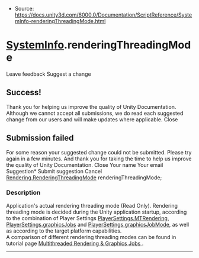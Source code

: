 * Source: https://docs.unity3d.com/6000.0/Documentation/ScriptReference/SystemInfo-renderingThreadingMode.html

#  [SystemInfo](https://docs.unity3d.com/6000.0/Documentation/ScriptReference/SystemInfo.html).renderingThreadingMode
Leave feedback
Suggest a change
## Success!
Thank you for helping us improve the quality of Unity Documentation. Although we cannot accept all submissions, we do read each suggested change from our users and will make updates where applicable.
Close
## Submission failed
For some reason your suggested change could not be submitted. Please <a>try again</a> in a few minutes. And thank you for taking the time to help us improve the quality of Unity Documentation.
Close
Your name Your email Suggestion* Submit suggestion
Cancel
[Rendering.RenderingThreadingMode](https://docs.unity3d.com/6000.0/Documentation/ScriptReference/Rendering.RenderingThreadingMode.html) renderingThreadingMode; 
### Description
Application's actual rendering threading mode (Read Only).
Rendering threading mode is decided during the Unity application startup, according to the combination of Player Settings [PlayerSettings.MTRendering](https://docs.unity3d.com/6000.0/Documentation/ScriptReference/PlayerSettings.MTRendering.html), [PlayerSettings.graphicsJobs](https://docs.unity3d.com/6000.0/Documentation/ScriptReference/PlayerSettings-graphicsJobs.html) and [PlayerSettings.graphicsJobMode](https://docs.unity3d.com/6000.0/Documentation/ScriptReference/PlayerSettings-graphicsJobMode.html), as well as according to the target platform capabilities.  
A comparison of different rendering threading modes can be found in tutorial page [Multithreaded Rendering & Graphics Jobs ](https://unity3d.com/learn/tutorials/topics/best-practices/multithreaded-rendering-graphics-jobs) .
* * *
